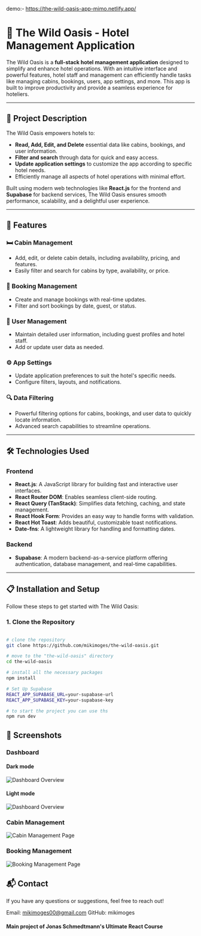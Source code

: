 demo:- https://the-wild-oasis-app-mimo.netlify.app/
# 🌴 The Wild Oasis - Hotel Management Application

The Wild Oasis is a **full-stack hotel management application** designed to simplify and enhance hotel operations. With an intuitive interface and powerful features, hotel staff and management can efficiently handle tasks like managing cabins, bookings, users, app settings, and more. This app is built to improve productivity and provide a seamless experience for hoteliers.

---

## 🏨 Project Description

The Wild Oasis empowers hotels to:

- **Read, Add, Edit, and Delete** essential data like cabins, bookings, and user information.
- **Filter and search** through data for quick and easy access.
- **Update application settings** to customize the app according to specific hotel needs.
- Efficiently manage all aspects of hotel operations with minimal effort.

Built using modern web technologies like **React.js** for the frontend and **Supabase** for backend services, The Wild Oasis ensures smooth performance, scalability, and a delightful user experience.

---

## 🚀 Features

### 🛏️ Cabin Management

- Add, edit, or delete cabin details, including availability, pricing, and features.
- Easily filter and search for cabins by type, availability, or price.

### 📆 Booking Management

- Create and manage bookings with real-time updates.
- Filter and sort bookings by date, guest, or status.

### 👥 User Management

- Maintain detailed user information, including guest profiles and hotel staff.
- Add or update user data as needed.

### ⚙️ App Settings

- Update application preferences to suit the hotel's specific needs.
- Configure filters, layouts, and notifications.

### 🔍 Data Filtering

- Powerful filtering options for cabins, bookings, and user data to quickly locate information.
- Advanced search capabilities to streamline operations.

---

## 🛠️ Technologies Used

### Frontend

- **React.js**: A JavaScript library for building fast and interactive user interfaces.
- **React Router DOM**: Enables seamless client-side routing.
- **React Query (TanStack)**: Simplifies data fetching, caching, and state management.
- **React Hook Form**: Provides an easy way to handle forms with validation.
- **React Hot Toast**: Adds beautiful, customizable toast notifications.
- **Date-fns**: A lightweight library for handling and formatting dates.

### Backend

- **Supabase**: A modern backend-as-a-service platform offering authentication, database management, and real-time capabilities.

---

## 📋 Installation and Setup

Follow these steps to get started with The Wild Oasis:

### 1. Clone the Repository

```bash

# clone the repository
git clone https://github.com/mikimoges/the-wild-oasis.git

# move to the "the-wild-oasis" directory
cd the-wild-oasis

# install all the necessary packages
npm install

# Set Up Supabase
REACT_APP_SUPABASE_URL=your-supabase-url
REACT_APP_SUPABASE_KEY=your-supabase-key

# to start the project you can use ths
npm run dev


```

## 📸 Screenshots

### Dashboard

#### Dark mode

![Dashboard Overview](/public/screenshots/dashboard-dark.png)

#### Light mode

![Dashboard Overview](/public/screenshots/dashboard-light.png)

### Cabin Management

![Cabin Management Page](/public/screenshots/cabin-management.png)

### Booking Management

![Booking Management Page](/public/screenshots/booking-management.png)

## 📬 Contact

If you have any questions or suggestions, feel free to reach out!

Email: mikimoges00@gmail.com
GitHub: mikimoges

#### Main project of Jonas Schmedtmann's Ultimate React Course

